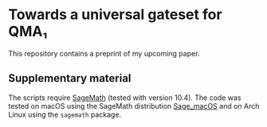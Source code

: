 # Towards a universal gateset for QMA₁

This repository contains a preprint of my upcoming paper.

## Supplementary material

The scripts require [SageMath](https://www.sagemath.org/) (tested with version 10.4).
The code was tested on macOS using the SageMath distribution [Sage_macOS](https://github.com/3-manifolds/Sage_macOS) and on Arch Linux using the `sagemath` package.
